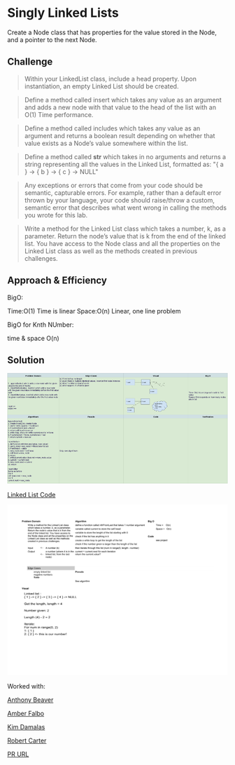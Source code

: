 # Singly Linked Lists

Create a Node class that has properties for the value stored in the Node, and a pointer to the next Node.

## Challenge

> Within your LinkedList class, include a head property. Upon instantiation, an empty Linked List should be created.

> Define a method called insert which takes any value as an argument and adds a new node with that value to the head of the list with an O(1) Time performance.

> Define a method called includes which takes any value as an argument and returns a boolean result depending on whether that value exists as a Node’s value somewhere within the list.

> Define a method called __str__ which takes in no arguments and returns a string representing all the values in the Linked List, formatted as:
"{ a } -> { b } -> { c } -> NULL"

> Any exceptions or errors that come from your code should be semantic, capturable errors. For example, rather than a default error thrown by your language, your code should raise/throw a custom, semantic error that describes what went wrong in calling the methods you wrote for this lab.

> Write a method for the Linked List class which takes a number, k, as a parameter. Return the node’s value that is k from the end of the linked list. You have access to the Node class and all the properties on the Linked List class as well as the methods created in previous challenges.

## Approach & Efficiency

BigO:

Time:O(1)
Time is linear
Space:O(n)
Linear, one line problem

BigO for Knth NUmber:

time & space O(n)

## Solution

![Linked List White Board](../assets/linked_lists_whiteboard.png)

[Linked List Code](../linked_list.py)

![knth challenged whiteboard](../assets/CodeChallenge07.png)

Worked with:

[Anthony Beaver](https://github.com/PyDrummer)

[Amber Falbo](https://github.com/AmberFalbo/AmberFalbo)

[Kim Damalas](https://github.com/kimmyd70)

[Robert Carter](https://github.com/racarter1215)

[PR URL](https://github.com/NyxofDarkness/data-structures-and-algorithms/pull/35)